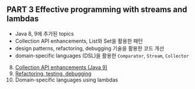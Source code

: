 ## PART 3 Effective programming with streams and lambdas

- Java 8, 9에 추가된 topics
- Collection API enhancements, List와 Set을 활용한 패턴
- design patterns, refactoring, debugging 기술을 활용한 코드 개선
- domain-specific languages (DSL)을 활용한 `Comparator`, `Stream`, `Collector`

8. [Collection API enhancements (Java 9)](8_collection_api_enhancements/README.md)
9. [Refactoring, testing, debugging](9_refactoring_testing_debugging/README.md)
10. Domain-specific languages using lambdas